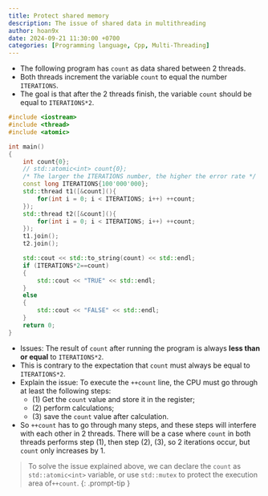 ```yaml
---
title: Protect shared memory
description: The issue of shared data in multithreading
author: hoan9x
date: 2024-09-21 11:30:00 +0700
categories: [Programming language, Cpp, Multi-Threading]
---
```


+ The following program has `count` as data shared between 2 threads.<br>
+ Both threads increment the variable `count` to equal the number `ITERATIONS`.<br>
+ The goal is that after the 2 threads finish, the variable `count` should be equal to `ITERATIONS*2`.

```cpp
#include <iostream>
#include <thread>
#include <atomic>

int main()
{
    int count{0};
    // std::atomic<int> count{0};
    /* The larger the ITERATIONS number, the higher the error rate */
    const long ITERATIONS{100'000'000};
    std::thread t1([&count](){
        for(int i = 0; i < ITERATIONS; i++) ++count;
    });
    std::thread t2([&count](){
        for(int i = 0; i < ITERATIONS; i++) ++count;
    });
    t1.join();
    t2.join();

    std::cout << std::to_string(count) << std::endl;
    if (ITERATIONS*2==count)
    {
        std::cout << "TRUE" << std::endl;
    }
    else
    {
        std::cout << "FALSE" << std::endl;
    }
    return 0;
}
```

+ Issues: The result of `count` after running the program is always **less than or equal** to `ITERATIONS*2`.<br>
+ This is contrary to the expectation that `count` must always be equal to `ITERATIONS*2`.<br>
+ Explain the issue: To execute the `++count` line, the CPU must go through at least the following steps:
    - (1) Get the `count` value and store it in the register;
    - (2) perform calculations;
    - (3) save the `count` value after calculation.
+ So `++count` has to go through many steps, and these steps will interfere with each other in 2 threads. There will be a case where `count` in both threads performs step (1), then step (2), (3), so 2 iterations occur, but `count` only increases by 1.

> To solve the issue explained above, we can declare the `count` as `std::atomic<int>` variable, or use `std::mutex` to protect the execution area of ​​`++count`.
{: .prompt-tip }
